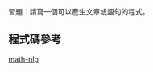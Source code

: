 習題：請寫一個可以產生文章或語句的程式。

## 程式碼參考
[math-nlp](https://github.com/ccccourse/ai/tree/master/python/07-nlp/math-nlp)


